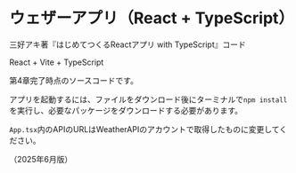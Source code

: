 # ウェザーアプリ（React + TypeScript）

三好アキ著『はじめてつくるReactアプリ with TypeScript』コード

React + Vite + TypeScript

第4章完了時点のソースコードです。

アプリを起動するには、ファイルをダウンロード後にターミナルで`npm install`を実行し、必要なパッケージをダウンロードする必要があります。

`App.tsx`内のAPIのURLはWeatherAPIのアカウントで取得したものに変更してください。

（2025年6月版）